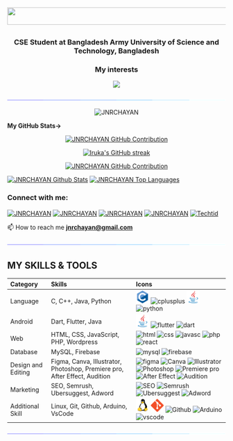 <h1 align="center">
   <img src="https://readme-typing-svg.demolab.com?font=Roboto&color=%23000000&size=35&center=true&vCenter=true&width=450&duration=1500&pause=1000&lines=Hi+👋+I'm;Jogendra+Nath+Roy+Chayan" width="1850" height="40"/>
</h1>

<h3 align="center"> CSE Student at Bangladesh Army University of Science and Technology, Bangladesh </h3>

<h3 align="center">My interests</h3>
<p align="center">
   <img src="https://readme-typing-svg.demolab.com?font=poppins&color=blue&size=25&center=true&vCenter=true&width=450&duration=1500&pause=1000&lines=App+Development;Artificial+Intelligence;Machine+Learning;Photography;Content+Creator;" width="auto" height="35"/>
</p>

<img src="https://raw.githubusercontent.com/dqwe223/dqwe223/main/gif/wline.gif?raw=true">

<p align="center"> <img src="https://komarev.com/ghpvc/?username=JNRCHAYAN&label=Profile%20views&color=0e75b6&style=flat" alt="JNRCHAYAN" /> </p>

<b>My GitHub Stats-> </b>
<p></p>

<p align="center">
  <a href="https://github.com/JNRCHAYAN">
    <img src="https://github-profile-trophy.vercel.app/?username=JNRCHAYAN&title=Stars,Followers,Commits,Repositories,MultipleLang,PullRequest,Experience&theme=onedark&margin-w=15&margin-h=10" alt="JNRCHAYAN GitHub Contribution"/>
  </a>
</p>

<p align="center">
  <a href="https://github.com/JNRCHAYAN">
    <img src="https://github-readme-streak-stats.herokuapp.com/?user=JNRCHAYAN&theme=radical&border=7F3FBF&background=0D1117" alt="Iruka's GitHub streak"/>
  </a>
</p>



<p align="center">
  <a href="https://github.com/JNRCHAYAN">
    <img src="https://github-profile-summary-cards.vercel.app/api/cards/profile-details?username=JNRCHAYAN&theme=radical" alt="JNRCHAYAN GitHub Contribution"/>
  </a>
</p>

<a> 
    <a href="https://github.com/JNRCHAYAN"><img alt="JNRCHAYAN Github Stats" src="https://denvercoder1-github-readme-stats.vercel.app/api/?username=JNRCHAYAN&show_icons=true&count_private=true&theme=react&border_color=7F3FBF&bg_color=0D1117&title_color=F85D7F&icon_color=F8D866" height="192px" width="49.5%"/></a>
  <a href="https://github.com/JNRCHAYAN"><img alt="JNRCHAYAN Top Languages" src="https://denvercoder1-github-readme-stats.vercel.app/api/top-langs/?username=JNRCHAYAN&langs_count=8&layout=compact&theme=react&border_color=7F3FBF&bg_color=0D1117&title_color=F85D7F&icon_color=F8D866" height="192px" width="49.5%"/></a>
  <br/>
</a>




<h3 align="left">Connect with me:</h3>
<p align="left">
<a href="https://www.linkedin.com/in/jnrchayan" target="blank"><img align="center" src="https://raw.githubusercontent.com/rahuldkjain/github-profile-readme-generator/master/src/images/icons/Social/linked-in-alt.svg" alt="JNRCHAYAN" height="30" width="40" /></a>
<a href="https://x.com/jnrchayan" target="blank"><img align="center" src="https://raw.githubusercontent.com/rahuldkjain/github-profile-readme-generator/master/src/images/icons/Social/twitter.svg" alt="JNRCHAYAN" height="30" width="40" /></a>
<a href="https://www.facebook.com/jnrchayan" target="blank"><img align="center" src="https://raw.githubusercontent.com/rahuldkjain/github-profile-readme-generator/master/src/images/icons/Social/facebook.svg" alt="JNRCHAYAN" height="30" width="40" /></a>
<a href="https://www.instagram.com/jnrchayan" target="blank"><img align="center" src="https://raw.githubusercontent.com/rahuldkjain/github-profile-readme-generator/master/src/images/icons/Social/instagram.svg" alt="JNRCHAYAN" height="30" width="40" /></a>
<a href="https://www.youtube.com/techtid" target="blank"><img align="center" src="https://raw.githubusercontent.com/rahuldkjain/github-profile-readme-generator/master/src/images/icons/Social/youtube.svg" alt="Techtid" height="30" width="40" /></a>
</p>

📫 How to reach me **jnrchayan@gmail.com**

 <img src="https://raw.githubusercontent.com/dqwe223/dqwe223/main/gif/wline.gif?raw=true">
 
## MY SKILLS & TOOLS

| Category         | Skills                                                                                                                          | Icons                                                                                                                                                                                                                                                                                                                                                                                                                                                                                                                                                        |
| :--------------- | :------------------------------------------------------------------------------------------------------------------------------ | :----------------------------------------------------------------------------------------------------------------------------------------------------------------------------------------------------------------------------------------------------------------------------------------------------------------------------------------------------------------------------------------------------------------------------------------------------------------------------------------------------------------------------------------------------------- |
| Language         | C, C++, Java, Python                                                                                              |<img src="https://raw.githubusercontent.com/devicons/devicon/master/icons/c/c-original.svg" alt="c" width="30" height="30"/> <img src="https://techstack-generator.vercel.app/cpp-icon.svg" alt="cplusplus" width="30" height="30"/> <img src="https://raw.githubusercontent.com/devicons/devicon/master/icons/java/java-original.svg" alt="java" width="30" height="30"/> <img src="https://techstack-generator.vercel.app/python-icon.svg" alt="python" width="30" height="30"/> |
| Android            | Dart, Flutter, Java                               | <img src="https://raw.githubusercontent.com/devicons/devicon/master/icons/java/java-original.svg" alt="Java" width="30" height="30"/> <img src="https://www.vectorlogo.zone/logos/flutterio/flutterio-icon.svg" alt="flutter" width="30" height="30"/>  <img src="https://www.vectorlogo.zone/logos/dartlang/dartlang-icon.svg" alt="dart" width="30" height="30"/>                                                                                                                                                                         |
| Web              | HTML, CSS, JavaScript, PHP, Wordpress                                                                | <img src="https://skillicons.dev/icons?i=html" alt="html" width="30" height="30"/>  <img src="https://skillicons.dev/icons?i=css" alt="css" width="30" height="30"/> <img src="https://techstack-generator.vercel.app/js-icon.svg" alt="javasc" width="30" height="30"/> <img src="https://skillicons.dev/icons?i=php" alt="php" width="30" height="30"/> <img src="https://upload.wikimedia.org/wikipedia/commons/thumb/9/98/WordPress_blue_logo.svg/1024px-WordPress_blue_logo.svg.png" alt="react" width="30" height="30"/>                                                                                                                                      |
| Database         | MySQL, Firebase                                                                                   | <img src="https://techstack-generator.vercel.app/mysql-icon.svg" alt="mysql" width="30" height="30"/> <img src="https://www.vectorlogo.zone/logos/firebase/firebase-icon.svg" alt="firebase" width="30" height="30"/>                                                                                                                           |
| Design and Editing   | Figma, Canva, Illustrator, Photoshop, Premiere pro, After Effect, Audition                                                                         | <img src="https://www.vectorlogo.zone/logos/figma/figma-icon.svg" alt="figma" width="30" height="30"/> <img src="https://upload.wikimedia.org/wikipedia/commons/0/08/Canva_icon_2021.svg" alt="Canva" width="30" height="30"/> <img src="https://upload.wikimedia.org/wikipedia/commons/thumb/f/fb/Adobe_Illustrator_CC_icon.svg/2101px-Adobe_Illustrator_CC_icon.svg.png" alt="Illustrator" width="30" height="30"/> <img src="https://upload.wikimedia.org/wikipedia/commons/thumb/a/af/Adobe_Photoshop_CC_icon.svg/1051px-Adobe_Photoshop_CC_icon.svg.png" alt="Photoshop" width="30" height="30"/> <img src="https://encrypted-tbn0.gstatic.com/images?q=tbn:ANd9GcSCWiygfMV6qNiX9B4OLt-PjfMxNAmHbe7PEA&s" alt="Premiere pro" width="30" height="30"/> <img src="https://upload.wikimedia.org/wikipedia/commons/thumb/c/cb/Adobe_After_Effects_CC_icon.svg/2101px-Adobe_After_Effects_CC_icon.svg.png" alt="After Effect" width="30" height="30"/>  <img src="https://upload.wikimedia.org/wikipedia/commons/thumb/1/19/Adobe_Audition_CC_icon.svg/1200px-Adobe_Audition_CC_icon.svg.png" alt="Audition" width="30" height="30"/>                                                                                                                          
| Marketing | SEO, Semrush, Ubersuggest, Adword | <img src="https://t3.ftcdn.net/jpg/02/12/85/70/360_F_212857017_07g6Op4rlzcEjGniDucqWQ6IFYD7nTsd.jpg" alt="SEO" width="30" height="30"/> <img src="https://encrypted-tbn0.gstatic.com/images?q=tbn:ANd9GcQ45MScvCUjhzC6L3v2GpoMqWh69Bu5GIENKA&s" alt="Semrush" width="30" height="30"/> <img src="https://encrypted-tbn0.gstatic.com/images?q=tbn:ANd9GcR6_7kc6v0JuKkVhsIEyVT-UV8CcuxlvcMPjE7FA2-Rn54c-V9vWvM0KnN1q2aS07QSa-g&usqp=CAU" alt="Ubersuggest" width="30" height="30"/>  <img src="https://upload.wikimedia.org/wikipedia/commons/thumb/c/c7/Google_Ads_logo.svg/1641px-Google_Ads_logo.svg.png" alt="Adword" width="30" height="30"/>
| Additional Skill | Linux, Git, Github, Arduino, VsCode | <img src="https://raw.githubusercontent.com/devicons/devicon/master/icons/linux/linux-original.svg" alt="linux" width="30" height="30"/> <img src="https://raw.githubusercontent.com/devicons/devicon/master/icons/git/git-original.svg" alt="git" width="30" height="30"/> <img src="https://techstack-generator.vercel.app/github-icon.svg" alt="Github" width="30" height="30"/>  <img src="https://cdn.worldvectorlogo.com/logos/arduino-1.svg" alt="Arduino" width="30" height="30"/> <img src="https://skillicons.dev/icons?i=vscode" alt="vscode" width="30" height="30"/>                                                                                                                         |


<img src="https://raw.githubusercontent.com/dqwe223/dqwe223/main/gif/wline.gif?raw=true">
